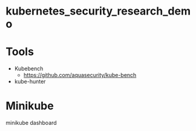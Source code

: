 # kubernetes_security_research_demo

# Tools
- Kubebench
  - https://github.com/aquasecurity/kube-bench
- kube-hunter


# Minikube
minikube dashboard

